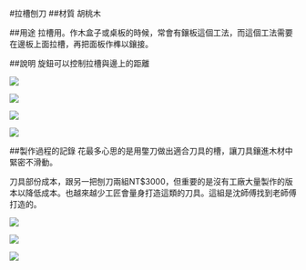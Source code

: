 #拉槽刨刀
##材質
胡桃木

##用途
拉槽用。作木盒子或桌板的時候，常會有鑲板這個工法，而這個工法需要在邊板上面拉槽，再把面板作榫以鑲接。

##說明
旋鈕可以控制拉槽與邊上的距離

![](../../blog/resources/photos/woodwork/20170420_103536.small.jpg)

![](../../blog/resources/photos/woodwork/20170420_103552.small.jpg)

![](../../blog/resources/photos/woodwork/20170420_103601.small.jpg)

![](../../blog/resources/photos/woodwork/20170420_103613.small.jpg)

##製作過程的記錄
花最多心思的是用鐅刀做出適合刀具的槽，讓刀具鑲進木材中緊密不滑動。

刀具部份成本，跟另一把刨刀兩組NT$3000，但重要的是沒有工廠大量製作的版本以降低成本。也越來越少工匠會量身打造這類的刀具。這組是沈師傅找到老師傅打造的。

![](http://yushengc.twbbs.org:9090/blog/resources/photos/woodwork/20170311_095216.small.jpg)

![](http://yushengc.twbbs.org:9090/blog/resources/photos/woodwork/20170311_095238.small.jpg)

![](http://yushengc.twbbs.org:9090/blog/resources/photos/woodwork/20170311_100421.small.jpg)